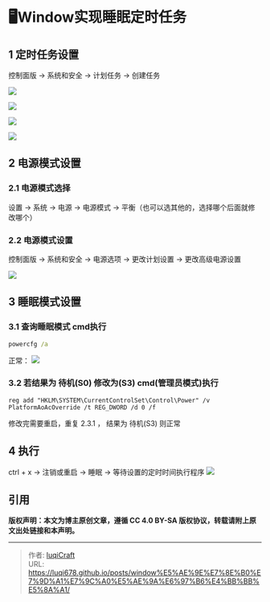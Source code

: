 # 🖥Window实现睡眠定时任务

## 1 定时任务设置
控制面版 -> 系统和安全 -> 计划任务 -> 创建任务

![](/assets/Pasted%20image%2020250627150003.png)

![](/assets/Pasted%20image%2020250627150054.png)

![](/assets/Pasted%20image%2020250627150340.png)

![](/assets/Pasted%20image%2020250627150422.png)

## 2 电源模式设置
### 2.1 电源模式选择
设置 -> 系统 -> 电源 -> 电源模式 -> 平衡（也可以选其他的，选择哪个后面就修改哪个）
### 2.2 电源模式设置
控制面版 -> 系统和安全 -> 电源选项 -> 更改计划设置 -> 更改高级电源设置 

![](/assets/Pasted%20image%2020250627151040.png)

## 3 睡眠模式设置
### 3.1 查询睡眠模式 cmd执行
```cmd
powercfg /a
```
正常：
![](/assets/Pasted%20image%2020250627151558.png)


### 3.2 若结果为 待机(S0)  修改为(S3) cmd(管理员模式)执行
```
reg add "HKLM\SYSTEM\CurrentControlSet\Control\Power" /v PlatformAoAcOverride /t REG_DWORD /d 0 /f
```
修改完需要重启，重复 2.3.1 ， 结果为 待机(S3) 则正常

## 4 执行
ctrl + x -> 注销或重启 -> 睡眠 -> 等待设置的定时时间执行程序
![](/assets/Pasted%20image%2020250627151815.png)


## 引用

**版权声明：本文为博主原创文章，遵循 CC 4.0 BY-SA 版权协议，转载请附上原文出处链接和本声明。**


---

> 作者: [luqiCraft](https://luqi678.github.io/luqicraft)  
> URL: https://luqi678.github.io/posts/window%E5%AE%9E%E7%8E%B0%E7%9D%A1%E7%9C%A0%E5%AE%9A%E6%97%B6%E4%BB%BB%E5%8A%A1/  

